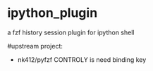 # ipython_plugin
a fzf history session plugin for ipython shell

#upstream project:
- nk412/pyfzf
CONTROLY is need binding key
